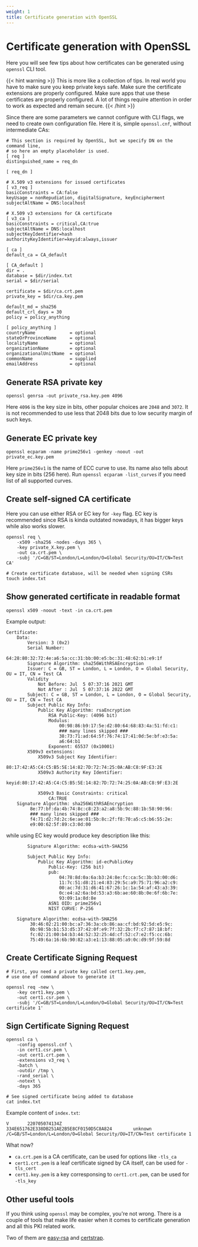 ```yaml
---
weight: 1
title: Certificate generation with OpenSSL
---
```


# Certificate generation with OpenSSL

Here you will see few tips about how certificates can be generated using `openssl` CLI tool.

{{< hint warning >}}
This is more like a collection of tips.
In real world you have to make sure you keep private keys safe.
Make sure the certificate extensions are properly configured.
Make sure apps that use these certificates are properly configured.
A lot of things require attention in order to work as expected and remain secure.
{{< /hint >}}

Since there are some parameters we cannot configure with CLI flags, we need to create own configuration file.
Here it is, simple `openssl.cnf`, without intermediate CAs:
```
# This section is required by OpenSSL, but we specify DN on the command line,
# so here an empty placeholder is used.
[ req ]
distinguished_name = req_dn

[ req_dn ]

# X.509 v3 extensions for issued certificates
[ v3_req ]
basicConstraints = CA:false
keyUsage = nonRepudiation, digitalSignature, keyEncipherment
subjectAltName = DNS:localhost

# X.509 v3 extensions for CA certificate
[ v3_ca ]
basicConstraints = critical,CA:true
subjectAltName = DNS:localhost
subjectKeyIdentifier=hash
authorityKeyIdentifier=keyid:always,issuer

[ ca ]
default_ca = CA_default

[ CA_default ]
dir = .
database = $dir/index.txt
serial = $dir/serial

certificate = $dir/ca.crt.pem
private_key = $dir/ca.key.pem

default_md = sha256
default_crl_days = 30
policy = policy_anything

[ policy_anything ]
countryName             = optional
stateOrProvinceName     = optional
localityName            = optional
organizationName        = optional
organizationalUnitName  = optional
commonName              = supplied
emailAddress            = optional
```

## Generate RSA private key

```
openssl genrsa -out private_rsa.key.pem 4096
```
Here `4096` is the key size in bits, other popular choices are `2048` and `3072`.
It is not recommended to use less that 2048 bits due to low security margin of such keys.

## Generate EC private key

```
openssl ecparam -name prime256v1 -genkey -noout -out private_ec.key.pem
```
<!-- # Convert the key to PKCS8 format, not required when using with certificates -->
<!-- openssl pkcs8 -topk8 -nocrypt -in private_ec.key.pem -out private_ec_pkcs8.key.pem -->
Here `prime256v1` is the name of ECC curve to use.
Its name also tells about key size in bits (256 here).
Run `openssl ecparam -list_curves` if you need list of all supported curves.

## Create self-signed CA certificate

Here you can use either RSA or EC key for `-key` flag.
EC key is recommended since RSA is kinda outdated nowadays, it has bigger keys while also works slower.
```
openssl req \
    -x509 -sha256 -nodes -days 365 \
    -key private_X.key.pem \
    -out ca.crt.pem \
    -subj '/C=GB/ST=London/L=London/O=Global Security/OU=IT/CN=Test CA'

# Create certificate database, will be needed when signing CSRs
touch index.txt
```

## Show generated certificate in readable format

```
openssl x509 -noout -text -in ca.crt.pem
```
Example output:
```
Certificate:
    Data:
        Version: 3 (0x2)
        Serial Number:
            64:28:80:32:72:4e:a6:5a:cc:31:bb:00:e5:bc:31:48:62:b1:e9:1f
        Signature Algorithm: sha256WithRSAEncryption
        Issuer: C = GB, ST = London, L = London, O = Global Security, OU = IT, CN = Test CA
        Validity
            Not Before: Jul  5 07:37:16 2021 GMT
            Not After : Jul  5 07:37:16 2022 GMT
        Subject: C = GB, ST = London, L = London, O = Global Security, OU = IT, CN = Test CA
        Subject Public Key Info:
            Public Key Algorithm: rsaEncryption
                RSA Public-Key: (4096 bit)
                Modulus:
                    00:98:86:b9:17:5e:d2:80:64:68:83:4a:51:fd:c1:
                    ### many lines skipped ###
                    38:73:71:ad:64:5f:76:74:17:41:0d:5e:bf:e3:5a:
                    a6:64:b1
                Exponent: 65537 (0x10001)
        X509v3 extensions:
            X509v3 Subject Key Identifier:
                80:17:42:A5:C4:C5:B5:5E:14:82:7D:72:74:25:0A:AB:C8:9F:E3:2E
            X509v3 Authority Key Identifier:
                keyid:80:17:42:A5:C4:C5:B5:5E:14:82:7D:72:74:25:0A:AB:C8:9F:E3:2E

            X509v3 Basic Constraints: critical
                CA:TRUE
    Signature Algorithm: sha256WithRSAEncryption
         8e:77:bf:da:4b:74:8c:c8:23:a2:a8:5b:9c:88:1b:58:90:96:
         ### many lines skipped ###
         f4:71:d2:7d:2c:6e:ae:01:5b:8c:2f:f8:70:a5:c5:b6:55:2e:
         e9:00:62:5f:89:c3:0d:00
```
while using EC key would produce key description like this:
```
        Signature Algorithm: ecdsa-with-SHA256

        Subject Public Key Info:
            Public Key Algorithm: id-ecPublicKey
                Public-Key: (256 bit)
                pub:
                    04:78:8d:0a:6a:b3:24:8e:fc:ca:5c:3b:b3:00:d6:
                    11:7c:51:d8:21:e4:83:29:5c:a9:75:71:96:a2:c9:
                    00:ac:7d:31:d6:41:67:26:1c:1a:54:af:43:a3:39:
                    0c:e4:a2:6a:bd:53:a3:6b:ae:60:8b:0e:6f:6b:7e:
                    93:09:1a:8d:8e
                ASN1 OID: prime256v1
                NIST CURVE: P-256

    Signature Algorithm: ecdsa-with-SHA256
         30:46:02:21:00:bc:a7:36:3a:cb:86:aa:cf:bd:92:5d:e5:9c:
         0b:98:5b:b1:53:d5:37:42:0f:e9:7f:32:2b:f7:c7:87:18:bf:
         fc:02:21:00:b4:b3:44:52:32:25:4d:cf:52:c7:e2:f5:cc:6b:
         75:49:6a:16:6b:90:82:a3:e1:13:88:05:a9:0c:d9:9f:59:8d
```

## Create Certificate Signing Request

```
# First, you need a private key called cert1.key.pem,
# use one of command above to generate it

openssl req -new \
    -key cert1.key.pem \
    -out cert1.csr.pem \
    -subj '/C=GB/ST=London/L=London/O=Global Security/OU=IT/CN=Test certificate 1'
```

## Sign Certificate Signing Request

```
openssl ca \
    -config openssl.cnf \
    -in cert1.csr.pem \
    -out cert1.crt.pem \
    -extensions v3_req \
    -batch \
    -outdir /tmp \
    -rand_serial \
    -notext \
    -days 365

# See signed certificate being added to database
cat index.txt
```
Example content of `index.txt`:
```
V       220705074134Z           334E651762E338DB251AE2B5E8CF0150D5C8A824        unknown /C=GB/ST=London/L=London/O=Global Security/OU=IT/CN=Test certificate 1
```

What now?

* `ca.crt.pem` is a CA certificate, can be used for options like `-tls_ca`
* `cert1.crt.pem` is a leaf certificate signed by CA itself, can be used for `-tls_cert`
* `cert1.key.pem` is a key corresponsing to `cert1.crt.pem`, can be used for `-tls_key`

## Other useful tools

If you think using `openssl` may be complex, you're not wrong.
There is a couple of tools that make life easier when it comes to certificate generation and all this PKI related work.

Two of them are [easy-rsa](https://github.com/OpenVPN/easy-rsa) and [certstrap](https://github.com/square/certstrap).
